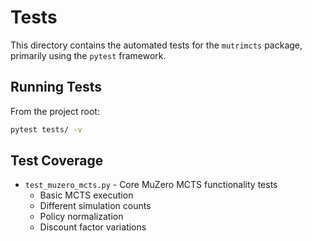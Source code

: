# Tests

This directory contains the automated tests for the `mutrimcts` package, primarily using the `pytest` framework.

## Running Tests

From the project root:

```bash
pytest tests/ -v
```

## Test Coverage

- `test_muzero_mcts.py` - Core MuZero MCTS functionality tests
  - Basic MCTS execution
  - Different simulation counts
  - Policy normalization
  - Discount factor variations
